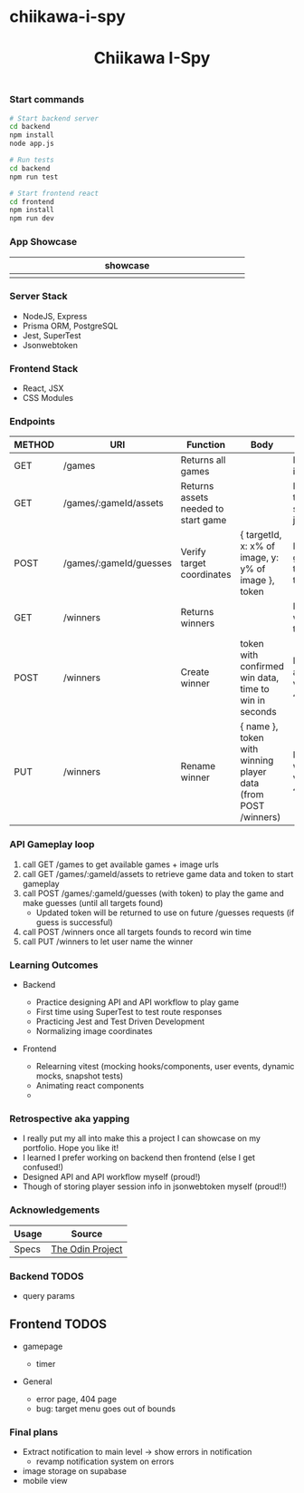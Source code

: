 # chiikawa-i-spy

<h1 align="center">Chiikawa I-Spy</h1>
<h3 align="center"></h3>
<p align="center">
    <img align="center" width="500px" >
</p>

### Start commands

```bash
# Start backend server
cd backend
npm install
node app.js

# Run tests
cd backend
npm run test
```

```bash
# Start frontend react
cd frontend
npm install
npm run dev
```

### App Showcase

| showcase            |
| ------------------- |
| <img width="400px"> |

### Server Stack

-   NodeJS, Express
-   Prisma ORM, PostgreSQL
-   Jest, SuperTest
-   Jsonwebtoken

### Frontend Stack

-   React, JSX
-   CSS Modules

### Endpoints

| METHOD | URI                    | Function                            | Body                                                          | Notes                                               |
| ------ | ---------------------- | ----------------------------------- | ------------------------------------------------------------- | --------------------------------------------------- |
| GET    | /games                 | Returns all games                   |                                                               | Returns games' id, name, urls                       |
| GET    | /games/:gameId/assets  | Returns assets needed to start game |                                                               | Returns game & target data, startTime, jsonwebtoken |
| POST   | /games/:gameId/guesses | Verify target coordinates           | { targetId, x: x% of image, y: y% of image }, token           | Returns guessSucess, targetsFound, targetsNotFound  |
| GET    | /winners               | Returns winners                     |                                                               | Returns list of winners' name, time, gameId         |
| POST   | /winners               | Create winner                       | token with confirmed win data, time to win in seconds         | Returns token and time if win verified, else 403    |
| PUT    | /winners               | Rename winner                       | { name }, token with winning player data (from POST /winners) | Returns updated winner if winner verified, else 403 |

### API Gameplay loop

1. call GET /games to get available games + image urls
2. call GET /games/:gameId/assets to retrieve game data and token to start gameplay
3. call POST /games/:gameId/guesses (with token) to play the game and make guesses (until all targets found)
    - Updated token will be returned to use on future /guesses requests (if guess is successful)
4. call POST /winners once all targets founds to record win time
5. call PUT /winners to let user name the winner

### Learning Outcomes

-   Backend

    -   Practice designing API and API workflow to play game
    -   First time using SuperTest to test route responses
    -   Practicing Jest and Test Driven Development
    -   Normalizing image coordinates

-   Frontend
    -   Relearning vitest (mocking hooks/components, user events, dynamic mocks, snapshot tests)
    -   Animating react components
    -

### Retrospective aka yapping

-   I really put my all into make this a project I can showcase on my portfolio. Hope you like it!
-   I learned I prefer working on backend then frontend (else I get confused!)
-   Designed API and API workflow myself (proud!)
-   Though of storing player session info in jsonwebtoken myself (proud!!)

### Acknowledgements

| Usage | Source                                                                                              |
| ----- | --------------------------------------------------------------------------------------------------- |
| Specs | [The Odin Project](https://www.theodinproject.com/lessons/nodejs-where-s-waldo-a-photo-tagging-app) |

### Backend TODOS

-   query params

## Frontend TODOS

-   gamepage

    -   timer

-   General
    -   error page, 404 page
    -   bug: target menu goes out of bounds

### Final plans

-   Extract notification to main level -> show errors in notification
    -   revamp notification system on errors
-   image storage on supabase
-   mobile view
